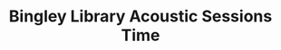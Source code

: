---
name: Bingley Library Acoustic Sessions Time
title: Bingley Library Acoustic Sessions Time
image: BLAST.jpg
type: music-group
member: false
meets:
- meets-at: Bingley Library
  meets-when: 11:00am - 15:00pm
  frequency: regular-wednesday
short-description: 'Acoustic musicians singing and playing in the library, every week.

  '
description: "Acoustic musicians singing and playing in the library, every week.\n\nYou're
  welcome to join in or just watch and listen.\n\nA great chance to get together and
  make some music.\n\nFree \n"
permalink: "/organisations/bingley_library_acoustic_sessions_time.html"
layout: org_page
---